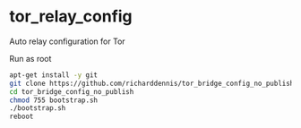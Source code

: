 # tor_relay_config
Auto relay configuration for Tor

Run as root

```sh
apt-get install -y git
git clone https://github.com/richarddennis/tor_bridge_config_no_publish.git
cd tor_bridge_config_no_publish
chmod 755 bootstrap.sh
./bootstrap.sh
reboot
```
